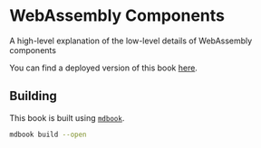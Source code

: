 # WebAssembly Components

A high-level explanation of the low-level details of WebAssembly components

You can find a deployed version of this book [here](https://wasm-components.fermyon.app/).

## Building

This book is built using [`mdbook`](https://github.com/rust-lang/mdBook).

```bash
mdbook build --open
```

